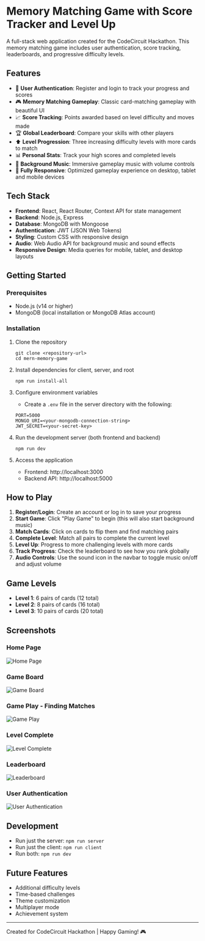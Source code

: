 # Memory Matching Game with Score Tracker and Level Up

A full-stack web application created for the CodeCircuit Hackathon. This memory matching game includes user authentication, score tracking, leaderboards, and progressive difficulty levels.

## Features

- 👤 **User Authentication**: Register and login to track your progress and scores
- 🎮 **Memory Matching Gameplay**: Classic card-matching gameplay with beautiful UI
- 📈 **Score Tracking**: Points awarded based on level difficulty and moves made
- 🏆 **Global Leaderboard**: Compare your skills with other players
- ⬆️ **Level Progression**: Three increasing difficulty levels with more cards to match
- 📊 **Personal Stats**: Track your high scores and completed levels
- 🎵 **Background Music**: Immersive gameplay music with volume controls
- 📱 **Fully Responsive**: Optimized gameplay experience on desktop, tablet and mobile devices

## Tech Stack

- **Frontend**: React, React Router, Context API for state management
- **Backend**: Node.js, Express
- **Database**: MongoDB with Mongoose
- **Authentication**: JWT (JSON Web Tokens)
- **Styling**: Custom CSS with responsive design
- **Audio**: Web Audio API for background music and sound effects
- **Responsive Design**: Media queries for mobile, tablet, and desktop layouts

## Getting Started

### Prerequisites

- Node.js (v14 or higher)
- MongoDB (local installation or MongoDB Atlas account)

### Installation

1. Clone the repository
   ```
   git clone <repository-url>
   cd mern-memory-game
   ```

2. Install dependencies for client, server, and root
   ```
   npm run install-all
   ```

3. Configure environment variables
   - Create a `.env` file in the server directory with the following:
   ```
   PORT=5000
   MONGO_URI=<your-mongodb-connection-string>
   JWT_SECRET=<your-secret-key>
   ```

4. Run the development server (both frontend and backend)
   ```
   npm run dev
   ```

5. Access the application
   - Frontend: http://localhost:3000
   - Backend API: http://localhost:5000

## How to Play

1. **Register/Login**: Create an account or log in to save your progress
2. **Start Game**: Click "Play Game" to begin (this will also start background music)
3. **Match Cards**: Click on cards to flip them and find matching pairs
4. **Complete Level**: Match all pairs to complete the current level
5. **Level Up**: Progress to more challenging levels with more cards
6. **Track Progress**: Check the leaderboard to see how you rank globally
7. **Audio Controls**: Use the sound icon in the navbar to toggle music on/off and adjust volume

## Game Levels

- **Level 1**: 6 pairs of cards (12 total)
- **Level 2**: 8 pairs of cards (16 total)
- **Level 3**: 10 pairs of cards (20 total)

## Screenshots

### Home Page
![Home Page](./client/src/assets/images/Screenshot%202025-05-17%20170351.png)

### Game Board
![Game Board](./client/src/assets/images/Screenshot%202025-05-17%20181010.png)

### Game Play - Finding Matches
![Game Play](./client/src/assets/images/Screenshot%202025-05-17%20181020.png)

### Level Complete
![Level Complete](./client/src/assets/images/Screenshot%202025-05-17%20181049.png)

### Leaderboard
![Leaderboard](./client/src/assets/images/Screenshot%202025-05-17%20181106.png)

### User Authentication
![User Authentication](./client/src/assets/images/Screenshot%202025-05-17%20181120.png)

## Development

- Run just the server: `npm run server`
- Run just the client: `npm run client`
- Run both: `npm run dev`

## Future Features

- Additional difficulty levels
- Time-based challenges
- Theme customization
- Multiplayer mode
- Achievement system

---

Created for CodeCircuit Hackathon | Happy Gaming! 🎮
